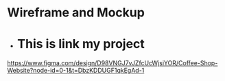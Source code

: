 # Wireframe and Mockup

- # This is link my project
https://www.figma.com/design/D98VNGJ7vJZfcUcWjsiYOR/Coffee-Shop-Website?node-id=0-1&t=DbzKDDUGF1qkEgAd-1

